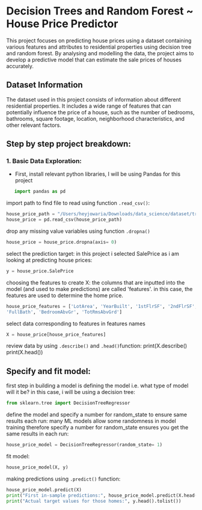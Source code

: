 # Decision Trees and Random Forest ~ House Price Predictor 
This project focuses on predicting house prices using a dataset containing various features and attributes to residential properties using decision tree and random forest. By analysing and modelling the data, the project aims to develop a predictive model that can estimate the sale prices of houses accurately.

## Dataset Information
The dataset used in this project consists of information about different residential properties. It includes a wide range of features that can potentially influence the price of a house, such as the number of bedrooms, bathrooms, square footage, location, neighborhood characteristics, and other relevant factors.

## Step by step project breakdown:

### 1. Basic Data Exploration:
- First, install relevant python libraries, I will be using Pandas for this project
 ```python
    import pandas as pd
```
import path to find file to read using function ``` .read_csv() ```: 
```python
house_price_path = "/Users/heyjowaria/Downloads/data_science/dataset/train.csv"
house_price = pd.read_csv(house_price_path)
```
drop any missing value variables using function ``` .dropna() ```
```python
house_price = house_price.dropna(axis= 0)
```
select the prediction target: in this project i selected SalePrice as i am looking at predicting house prices:
```python
y = house_price.SalePrice
```
choosing the features to create X: the columns that are inputted into the model (and used to make predictions) are called 'features'. in this case, the features are used to determine the home price.
```python
house_price_features = ['LotArea', 'YearBuilt', '1stFlrSF', '2ndFlrSF', 
'FullBath', 'BedroomAbvGr', 'TotRmsAbvGrd']
```

select data corresponding to features in features names
```python
X = house_price[house_price_features]
```
review data by using ``` .describe() ``` and ``` .head() ```function: 
print(X.describe()
print(X.head())

## Specify and fit model:
first step in building a model is defining the model i.e. what type of model will it be? in this case, i will be using a decision tree:
```python
from sklearn.tree import DecisionTreeRegressor
```
define the model and specify a number for random_state to ensure same results each run: many ML models allow some randomness in model training therefore specify a number for random_state ensures you get the same results in each run: 
```python
house_price_model = DecisionTreeRegressor(random_state= 1)
```
fit model: 
```python
house_price_model(X, y)
```
making predictions using ```.predict()``` function:
```python
house_price_model.predict(X)
print("First in-sample predictions:", house_price_model.predict(X.head()))
print("Actual target values for those homes:", y.head().tolist())
```
